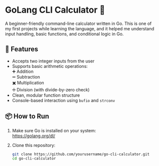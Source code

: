 # GoLang CLI Calculator 🧮

A beginner-friendly command-line calculator written in Go. This is one of my first projects while learning the language, and it helped me understand input handling, basic functions, and conditional logic in Go.

## 🚀 Features
- Accepts two integer inputs from the user
- Supports basic arithmetic operations:  
  ➕ Addition  
  ➖ Subtraction  
  ✖️ Multiplication  
  ➗ Division (with divide-by-zero check)
- Clean, modular function structure
- Console-based interaction using `bufio` and `strconv`

## 📦 How to Run

1. Make sure Go is installed on your system:  
   https://golang.org/dl/

2. Clone this repository:
   ```bash
   git clone https://github.com/yourusername/go-cli-calculator.git
   cd go-cli-calculator
